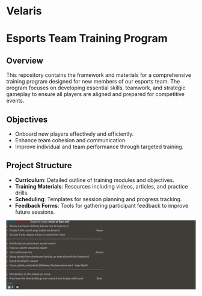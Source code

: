 # Velaris
# Esports Team Training Program

## Overview
This repository contains the framework and materials for a comprehensive training program designed for new members of our esports team. The program focuses on developing essential skills, teamwork, and strategic gameplay to ensure all players are aligned and prepared for competitive events.

## Objectives
- Onboard new players effectively and efficiently.
- Enhance team cohesion and communication.
- Improve individual and team performance through targeted training.

## Project Structure
- **Curriculum**: Detailed outline of training modules and objectives.
- **Training Materials**: Resources including videos, articles, and practice drills.
- **Scheduling**: Templates for session planning and progress tracking.
- **Feedback Forms**: Tools for gathering participant feedback to improve future sessions.

![Alt text](./1.png)
